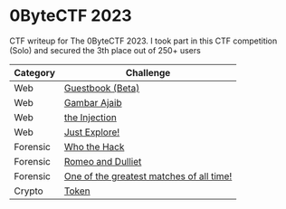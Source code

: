 # 0ByteCTF 2023
CTF writeup for The 0ByteCTF 2023. I took part in this CTF competition (Solo) and secured the 3th place out of 250+ users

| Category | Challenge |
| --- | --- |
| Web | [Guestbook (Beta)](/0ByteCTF%202023/Guestbook%20(Beta)/)
| Web | [Gambar Ajaib](/0ByteCTF%202023/Gambar%20Ajaib/)
| Web | [the Injection](/0ByteCTF%202023/the%20Injection/)
| Web | [Just Explore!](/0ByteCTF%202023/Just%20Explore!/)
| Forensic | [Who the Hack](/0ByteCTF%202023/Who%20the%20Hack/)
| Forensic | [Romeo and Dulliet](/0ByteCTF%202023/Romeo%20and%20Dulliet/)
| Forensic | [One of the greatest matches of all time!](/0ByteCTF%202023/One%20of%20the%20greatest%20matches%20of%20all%20time!/)
| Crypto | [Token](/0ByteCTF%202023/Token/)